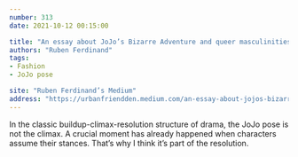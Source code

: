 ```yaml
---
number: 313
date: 2021-10-12 00:15:00

title: "An essay about JoJo’s Bizarre Adventure and queer masculinities"
authors: "Ruben Ferdinand"
tags:
- Fashion
- JoJo pose

site: "Ruben Ferdinand’s Medium"
address: "https://urbanfriendden.medium.com/an-essay-about-jojos-bizarre-adventure-and-queer-masculinities-5d3b5f25567b"
---
```


In the classic buildup-climax-resolution structure of drama, the JoJo pose is not the climax. A crucial moment has already happened when characters assume their stances. That’s why I think it’s part of the resolution.
